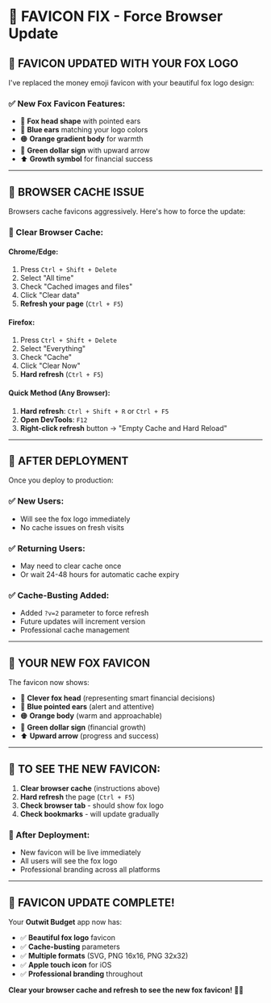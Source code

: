 # 🦊 FAVICON FIX - Force Browser Update

## 🎯 **FAVICON UPDATED WITH YOUR FOX LOGO**

I've replaced the money emoji favicon with your beautiful fox logo design:

### **✅ New Fox Favicon Features:**
- 🦊 **Fox head shape** with pointed ears
- 🔵 **Blue ears** matching your logo colors
- 🟠 **Orange gradient body** for warmth
- 💚 **Green dollar sign** with upward arrow
- ⬆️ **Growth symbol** for financial success

---

## 🔄 **BROWSER CACHE ISSUE**

Browsers cache favicons aggressively. Here's how to force the update:

### **🧹 Clear Browser Cache:**

#### **Chrome/Edge:**
1. Press `Ctrl + Shift + Delete`
2. Select "All time" 
3. Check "Cached images and files"
4. Click "Clear data"
5. **Refresh your page** (`Ctrl + F5`)

#### **Firefox:**
1. Press `Ctrl + Shift + Delete`
2. Select "Everything"
3. Check "Cache"
4. Click "Clear Now"
5. **Hard refresh** (`Ctrl + F5`)

#### **Quick Method (Any Browser):**
1. **Hard refresh**: `Ctrl + Shift + R` or `Ctrl + F5`
2. **Open DevTools**: `F12`
3. **Right-click refresh** button → "Empty Cache and Hard Reload"

---

## 🚀 **AFTER DEPLOYMENT**

Once you deploy to production:

### **✅ New Users:**
- Will see the fox logo immediately
- No cache issues on fresh visits

### **✅ Returning Users:**
- May need to clear cache once
- Or wait 24-48 hours for automatic cache expiry

### **✅ Cache-Busting Added:**
- Added `?v=2` parameter to force refresh
- Future updates will increment version
- Professional cache management

---

## 🦊 **YOUR NEW FOX FAVICON**

The favicon now shows:
- 🦊 **Clever fox head** (representing smart financial decisions)
- 🔵 **Blue pointed ears** (alert and attentive)
- 🟠 **Orange body** (warm and approachable)
- 💚 **Green dollar sign** (financial growth)
- ⬆️ **Upward arrow** (progress and success)

---

## 🎯 **TO SEE THE NEW FAVICON:**

1. **Clear browser cache** (instructions above)
2. **Hard refresh** the page (`Ctrl + F5`)
3. **Check browser tab** - should show fox logo
4. **Check bookmarks** - will update gradually

### **🚀 After Deployment:**
- New favicon will be live immediately
- All users will see the fox logo
- Professional branding across all platforms

---

## 🎉 **FAVICON UPDATE COMPLETE!**

Your **Outwit Budget** app now has:
- ✅ **Beautiful fox logo** favicon
- ✅ **Cache-busting** parameters
- ✅ **Multiple formats** (SVG, PNG 16x16, PNG 32x32)
- ✅ **Apple touch icon** for iOS
- ✅ **Professional branding** throughout

**Clear your browser cache and refresh to see the new fox favicon!** 🦊✨
